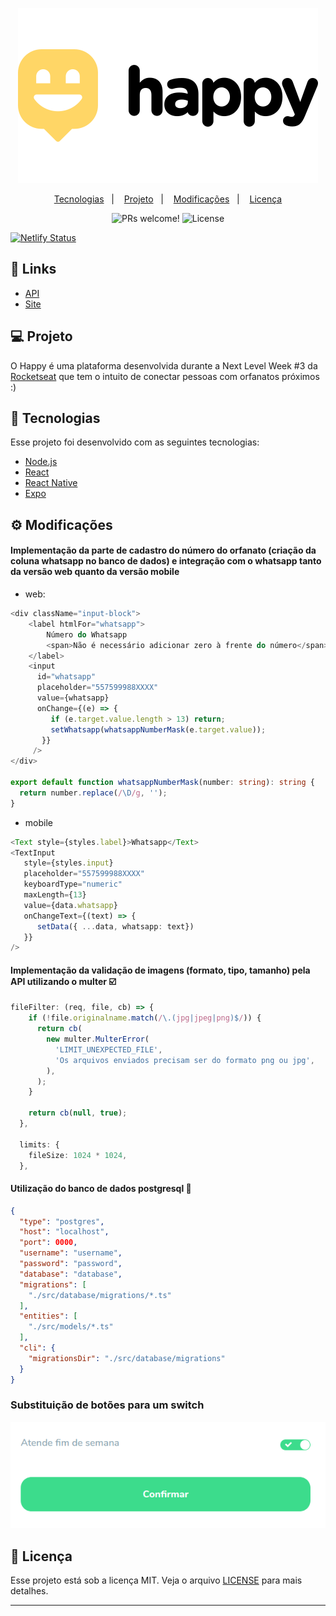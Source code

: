 <p align="center">
  <img alt="happy" title="happy" src="https://github.com/almerindopaixao/happy/blob/main/.github/logo.svg" />      
</p>

<p align="center">
  <a href="#-tecnologias">Tecnologias</a>&nbsp;&nbsp;&nbsp;|&nbsp;&nbsp;&nbsp;
  <a href="#-projeto">Projeto</a>&nbsp;&nbsp;&nbsp;|&nbsp;&nbsp;&nbsp;
  <a href="#gear-modificações">Modificações</a>&nbsp;&nbsp;&nbsp;|&nbsp;&nbsp;&nbsp;
  <a href="#memo-licença">Licença</a>
</p>

<p align="center">
 <img src="https://img.shields.io/static/v1?label=PRs&message=welcome&color=FFD666&labelColor=000000" alt="PRs welcome!" />
 <img alt="License" src="https://img.shields.io/static/v1?label=license&message=MIT&color=FFD666&labelColor=000000" />
</p>

[![Netlify Status](https://api.netlify.com/api/v1/badges/ff79c10a-ac78-41e8-8c31-1fab9e5f2618/deploy-status)](https://app.netlify.com/sites/happy-adocao/deploys)

## :link: Links
- [API](https://happy-apirest.herokuapp.com/orphanages)
- [Site](https://happy-adocao.netlify.app/)

## 💻 Projeto

O Happy é uma plataforma desenvolvida durante a Next Level Week #3 da [Rocketseat](https://github.com/rocketseat-education) que tem o intuito de conectar pessoas com orfanatos próximos :)


## 🚀 Tecnologias

Esse projeto foi desenvolvido com as seguintes tecnologias:

- [Node.js](https://nodejs.org/en/)
- [React](https://reactjs.org)
- [React Native](https://facebook.github.io/react-native/)
- [Expo](https://expo.io/)

## :gear: Modificações

#### Implementação da parte de cadastro do número do orfanato (criação da coluna whatsapp no banco de dados) e integração com o whatsapp tanto da versão web quanto da versão mobile
- web:

```typescript
<div className="input-block">
    <label htmlFor="whatsapp">
        Número do Whatsapp
        <span>Não é necessário adicionar zero à frente do número</span>
    </label>
    <input
      id="whatsapp"
      placeholder="557599988XXXX"
      value={whatsapp}
      onChange={(e) => {
         if (e.target.value.length > 13) return;
         setWhatsapp(whatsappNumberMask(e.target.value));
       }}
     />
</div>

export default function whatsappNumberMask(number: string): string {
  return number.replace(/\D/g, '');
}
```
- mobile

```typescript
<Text style={styles.label}>Whatsapp</Text>
<TextInput
   style={styles.input}
   placeholder="557599988XXXX"
   keyboardType="numeric"
   maxLength={13}
   value={data.whatsapp}
   onChangeText={(text) => {
      setData({ ...data, whatsapp: text})
   }}
/>
```
#### Implementação da validação de imagens (formato, tipo, tamanho) pela API utilizando o multer :ballot_box_with_check:
```typescript
fileFilter: (req, file, cb) => {
    if (!file.originalname.match(/\.(jpg|jpeg|png)$/)) {
      return cb(
        new multer.MulterError(
          'LIMIT_UNEXPECTED_FILE',
          'Os arquivos enviados precisam ser do formato png ou jpg',
        ),
      );
    }

    return cb(null, true);
  },

  limits: {
    fileSize: 1024 * 1024,
  },
  ```
#### Utilização do banco de dados postgresql :elephant:
```json
{
  "type": "postgres",
  "host": "localhost",
  "port": 0000,
  "username": "username",
  "password": "password",
  "database": "database",
  "migrations": [
    "./src/database/migrations/*.ts"
  ],
  "entities": [
    "./src/models/*.ts"
  ],
  "cli": {
    "migrationsDir": "./src/database/migrations"
  }
}
```
### Substituição de botões para um switch

![Switch](https://github.com/almerindopaixao/happy/blob/main/.github/modificacaoSwitch.png)

## :memo: Licença

Esse projeto está sob a licença MIT. Veja o arquivo [LICENSE](https://github.com/almerindopaixao/happy/blob/main/LICENSE) para mais detalhes.

---
